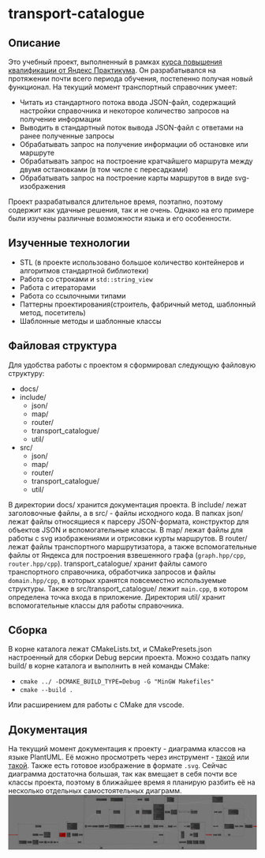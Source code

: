 # transport-catalogue

## Описание

Это учебный проект, выполненный в рамках [курса повышения квалификации от Яндекс Практикума](https://practicum.yandex.ru/cpp/?from=catalog). Он разрабатывался на протяжении почти всего периода обучения, постепенно получая новый функционал. На текущий момент транспортный справочник умеет:
* Читать из стандартного потока ввода JSON-файл, содержащий настройки справочника и некоторое количество запросов на получение информации
* Выводить в стандартный поток вывода JSON-файл с ответами на ранее полученные запросы
* Обрабатывать запрос на получение информации об остановке или маршруте
* Обрабатывать запрос на построение кратчайшего маршрута между двумя остановками (в том числе с пересадками)
* Обрабатывать запрос на построение карты маршрутов в виде svg-изображения

Проект разрабатывался длительное время, поэтапно, поэтому содержит как удачные решения, так и не очень. Однако на его примере были изучены различные возможности языка и его особенности.
## Изученные технологии

* STL (в проекте использовано большое количество контейнеров и алгоритмов стандартной библиотеки)
* Работа со строками и `std::string_view`
* Работа с итераторами
* Работа со ссылочными типами
* Паттерны проектирования(строитель, фабричный метод, шаблонный метод, посетитель)
* Шаблонные методы и шаблонные классы
## Файловая структура

Для удобства работы с проектом я сформировал следующую файловую структуру:
* docs/
* include/
	* json/
	* map/
	* router/
	* transport_catalogue/
	* util/
* src/
	* json/
	* map/
	* router/
	* transport_catalogue/
	* util/

В директории docs/ хранится документация проекта.  В include/ лежат заголовочные файлы, а в src/ - файлы исходного кода. В папках json/ лежат файлы относящиеся к парсеру JSON-формата, конструктор для объектов JSON и вспомогательные классы. В map/ лежат файлы для работы с svg изображениями и отрисовки курты маршрутов. В router/ лежат файлы транспортного маршрутизатора, а также вспомогательные файлы от Яндекса для построения взвешенного графа (`graph.hpp/cpp`, `router.hpp/cpp`). transport_catalogue/ хранит файлы самого транспортного справочника, обработчика запросов и файлы `domain.hpp/cpp`, в которых хранятся повсеместно используемые структуры. Также в src/transport_catalogue/ лежит `main.cpp`, в котором определена точка входа в приложение. Директория util/ хранит вспомогательные классы для работы справочника.
## Сборка

В корне каталога лежат CMakeLists.txt, и CMakePresets.json настроенный для сборки Debug версии проекта. Можно создать папку build/ в корне каталога и выполнить в ней команды CMake:

* `cmake ../ -DCMAKE_BUILD_TYPE=Debug -G "MinGW Makefiles"`
* `cmake --build .`

Или расширением для работы с CMake для vscode.

## Документация

На текущий момент документация к проекту - диаграмма классов на языке PlantUML. Её можно просмотреть через инструмент - [такой](https://plantuml-editor.kkeisuke.com/) или [такой](https://www.plantuml.com/plantuml/uml/SyfFKj2rKt3CoKnELR1Io4ZDoSa700003). Также есть готовое изображение в формате `.svg`.
Сейчас диаграмма достаточна большая, так как вмещает в себя почти все классы проекта, поэтому в ближайшее время я планирую разбить её на несколько отдельных самостоятельных диаграмм.
![Диаграмма классов](transport-catalogue/docs/class_diagram/class_diagram.svg)
